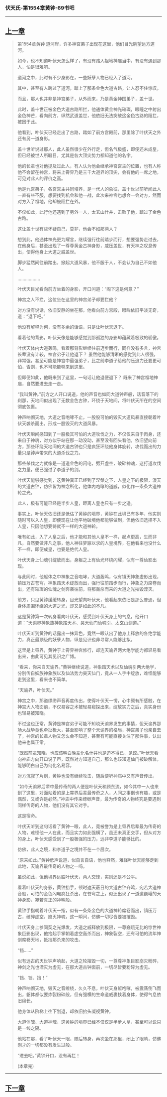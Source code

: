 ### 伏天氏-第1554章黄钟-69书吧

--------
[上一章](./614d7e3a7350220048cb40c2439bbc6c.md)
--------


>
>
>
>第1554章黄钟
>道河岸，许多神宫弟子出现在这里，他们目光眺望远方道河。
>
>如今，也不知道叶伏天怎么样了，有没有踏入祖地神庙当中，有没有遇到那人，怕是很难吧。
>
>道河之中，此时有不少身影在，一些妖孽人物已经入了道河。
>
>其中，甚至有人跨过了道河，踏上了那条金色大道古路，让人忍不住惊叹。
>
>而且，那人也并非是神宫弟子，从外而来，乃是黄金神国弟子，盖十世。
>
>此时，盖十世正被金色大道古路所拦，他通体黄金神光璀璨，眼瞳之中射出金色神芒，看向前方，纵然武道盖世，他依旧无法突破这金色古路的阻拦，被困于此。
>
>他看到，叶伏天已经走出了古路，踏如了前方宫殿前，那里除了叶伏天之外还有另一道身影。
>
>盖十世听说过那人，此人虽然很少在外行走，但名气极盛，即便还未成皇，但已经被世人所瞩目，尤其是各大顶尖势力都知道他的名字。
>
>他的长辈也对他提及过此人，有人认为他会继承神宫宫主的位置，也有人称他不会留在神宫，将来上霄界乃是三千大道界的顶尖，会有他的一席之地，可见对此人的评价之高。
>
>他是九宫弟子，各宫宫主共同培养，是一代人的象征，盖十世以前听闻此人一直有些不服，想要找到机会和他一战，此次来神宫也想会一会对方，然而对方入了祖地，他却被阻拦在外。
>
>不仅如此，此行他还遇到了另外一人，太玄山什井，击败了他，踏过了金色古路。
>
>这让盖十世有些怀疑自己，莫非，他会不如那两人？
>
>想到此，他通体神光更为耀言，继续强行往前踏步而行，想要强势走过去，在他身后，甚至出现了一尊尊黄金古神身影，威压盖世，有天神之叹息传出，使得他身上大道之威盖世。
>
>脚步猛然间往前踏出，掀起大道风暴，他不服于人，不会认为自己不如他人。
>
>………………
>
>叶伏天目光看向前方坐着的身影，开口问道：“阁下这是何意？”
>
>神宫之人不拦，这位坐在这里的神宫弟子却要拦他？
>
>对方没有说话，依旧安静的坐在那，他看向前方宫殿，眼眸依旧平淡无奇，道：“退下吧。”
>
>他没有解释为何，没有多余的话语，只是让叶伏天退下。
>
>看着他的背影，叶伏天像是能够感觉到那孤独的身影却蕴藏着极致的骄傲。
>
>叶伏天体内大道轰鸣，看着那背影继续往前迈步而行，同样没有多言，神宫长辈没有计较，神宫弟子让他退下？
>虽然他能够清晰的感觉到此人很强，非常强，甚至可能是神宫中最强弟子，比之前李道子给他的压迫力还要更可怕，否则，也不可能能够来到这里。
>
>但即便如此，他既来到了这里，一句话让他退便退下？
>既来了神宫祖地神庙，自然要进去走一走。
>
>“我叫黄钟。”前方之人开口说道，他的声音也如同大道钟声般，话音落下的刹那，天地间似出现了无数金色古钟，环绕于天地间，将叶伏天所在的空间彻底包裹。
>
>钟声响彻天地，大道之音咆哮不止，一股股可怕的毁灭大道风暴直接朝着叶伏天袭杀而出，形成一股毁灭的大道风暴。
>
>叶伏天瞬间感知到了一股极其可怕的大道攻伐之力，不仅仅来自于肉身，还来自于神魂，对方似乎站在那一动没动，甚至没有回头看他，依旧望向前方，那些环绕天地间的大道古钟也只是疯狂环绕他身体旋转，攻伐而出的力量只是钟声带来的大道杀伐之力。
>
>那些杀伐之力就像是一道道金色的闪电，劈开虚空，破碎神魂，这打道攻伐之力量，便已强过了李道子的剑。
>
>叶伏天能够感觉到，这黄钟真正已经到了涅槃之下，人皇之下的极限，漫天的大道古钟，仿佛皆为神念所化，他体内咆哮的道威，似化作一条条大道神轮之光。
>
>此人，极有可能已经是半步人皇，距离人皇也只有一步之遥。
>
>事实上，叶伏天依旧还是低估了黄钟的境界，黄钟在此境已有多年，他实则随时可以入人皇，即便现在让他平地破境他都能够做到，但他依旧选择不入人皇，只因他想要铸就不一样的大道神轮。
>
>唯有如此，入了人皇之后，他才能和其他人皇不一样，起点更高，生而非凡，自然要做非凡之事，他人神往梦寐以求的人皇境界，在他看来也没什么不一样，即便成皇，也要是绝代人皇。
>
>叶伏天身上仙魂引绽放而出，身躯之上有仙光环绕闪耀，似有一尊仙影出现。
>
>与此同时，他躯体之中神象之音咆哮，大道轰鸣，似有镇天神象虚影出现，镇压万古苍穹，神象踏天术绽放而出，强行往前踏步而行，神象之力席卷而出，还有璀璨的仙魂之剑奔袭往前，将那轰杀而来的大道之光摧毁湮灭。
>
>前方，只见黄钟缓缓转身，目光望向叶伏天，他看起来依旧是那么普通，但身体周围环绕的大道之光，却又是如此的不凡。
>
>这是黄钟第一次转身看向叶伏天，感受到叶伏天身上的气息，他开口道：“天谕界神象族神象踏天术、昊天仙门仙魂引、太玄山剑道。”
>
>叶伏天听到黄钟的话露出一抹异色，竟然一眼认出了他身上释放的各绝学能力，真正最顶级的妖孽人物，纵是见识也非寻常人能够比拟。
>
>这里是上霄界，黄钟于上霄界神宫修行，却连天谕界两大绝学能力都轻易看出来，由此可见其见识之广博。
>
>“看来，你来自天谕界。”黄钟继续说道，神象踏天术以及仙魂引两大绝学，分别传自妖族神象族以及仙法势力昊天仙门，竟从一人手中绽放，难怪能够走到这里，看来也不简单。
>
>“天谕界，叶伏天。”
>
>神宫之中，那道缥缈声音再度传出，使得叶伏天一愣，心中颇有所感触，在神宫大人物面前，不仅易容之术被轻易窥探出来，绽放实力之后，真实身份也轻易被知晓。
>
>不过这也正常，黄钟是神宫弟子可能不知晓天谕界发生的事情，但天谕界那场大战毕竟也牵扯极大，甚至影响了整个天谕界的格局，神宫弟子也亲自去了，神宫的长辈人物又怎么会不知道，甚至有可能直接关注了那件事，认出他来也属正常。
>
>“既然前辈知晓，也应该明白晚辈化名什井也是迫不得已，见谅。”叶伏天看向神庙方向开口说了声，既然对方知道自己，那么也该知道仙门被破解体，能够明白自己为何化名易容。
>
>对方沉寂了片刻，黄钟也没有继续攻击，随后便听神庙中又有声音传出。
>
>“如今天谕界后辈中最传奇的两人便是叶伏天和顾东流，如今其中一人也来到了这里，对面站着的是上霄界后辈最传奇之人，人间之事倒也有趣，或是偶然，又或许是必然。”神庙中传来缥缈声音，最为传奇的人物终究是要遇到同样传奇的人物，他们没有其它对手。
>
>这是宿命。
>
>叶伏天听到这句话看了黄钟一眼，此人，竟被誉为是上霄界后辈最为传奇的人物，难怪他一人在此，而且实力如此强横了，虽还未真正交手，但从对方的身上，叶伏天感受到了一股极强的压力，远非李道子能够比的。
>
>仿佛，此人之境，和李道子之境并不在一个层次。
>
>“原来如此。”黄钟低声说道，似自言自语，他也释然，难怪叶伏天能够走到此地，天谕界最传奇的人物之一吗。
>
>虽说如此，但他境界远胜叶伏天，两人交锋，实则还是不公平。
>
>看着叶伏天的身影，黄钟抬手，顿时遮天蔽日的大道古钟齐鸣，宛若大道神音般，可怕的金色闪电疯狂杀出，在苍穹之上，似还出现了一道道巍峨的天神身影，宛若真正的神明般。
>
>黄钟手指朝着叶伏天一指，似有一条条金色的大道神轮席卷而出，镇压万古，破碎虚空，崩灭神魂，这一瞬间，仿佛一切尽皆要被摧毁。
>
>叶伏天身上参同契之光爆发，大道之威释放到极限，一尊巍峨无比的惊世神象巨影出现，他抬起手掌朝着虚空轰杀而出，神象裂空，还有可怕的流年神剑席卷天地，抵挡那杀来的攻击。
>
>“铛……”
>
>似有远古的灭世钟声响起，大道之轮摧毁一切，一尊尊神象巨影崩灭粉碎，神剑之光也湮灭为虚无，在那大道古钟面前，一切尽皆要粉碎为虚无。
>
>“铛、铛、挡！”
>
>钟声响彻天地，毁灭之音缭绕，久久不息，叶伏天身躯咆哮，被震荡倒飞而出，躯体都似要炸裂粉碎般，但有强横的生命道威裹挟着身体，使得气息依旧绵长。
>
>他身体从阶梯上往下划退，却依旧抬头凝视黄钟。
>
>大道体魄、大道神魂，这黄钟的境界已经不仅仅是半步人皇，甚至可以说只是一线之隔。
>
>他站在那，看了叶伏天一眼，随后转身，再次坐在那里，闭上了眼睛，仿佛刚才的一切都没有发生过般。
>
>“进去吧。”黄钟开口，没有再拦！
>
>(本章完)
>
>

--------
[下一章](./6c2cefa691cc412e76acf72c145c8dae.md)
--------
